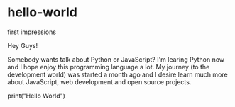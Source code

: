 # hello-world
first impressions

Hey Guys!

Somebody wants talk about Python or JavaScript? 
I'm learing Python now and I hope enjoy this programming language a lot. My journey (to the development world) was started a month ago and I desire learn much more about JavaScript, web development and open source projects.

print("Hello World")

